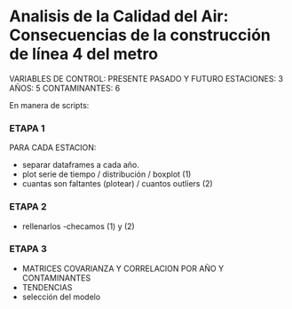 # Analisis de la Calidad del Air: Consecuencias de la construcción de línea 4 del metro
VARIABLES DE CONTROL: PRESENTE PASADO Y FUTURO
ESTACIONES: 3
AÑOS: 5
CONTAMINANTES: 6

En manera de scripts:

### ETAPA 1
PARA CADA ESTACION:
- separar dataframes a cada año.
- plot serie de tiempo / distribución / boxplot (1)
- cuantas son faltantes (plotear) / cuantos outliers (2)

### ETAPA 2
- rellenarlos
-checamos (1) y (2)

### ETAPA 3
- MATRICES COVARIANZA Y CORRELACION POR AÑO Y CONTAMINANTES
- TENDENCIAS
- selección del modelo